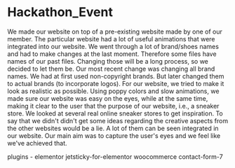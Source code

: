 # Hackathon_Event

We made our website on top of a pre-existing website made by one of our member. The particular website had a lot of useful animations that were integrated into our website.
We went through a lot of brand/shoes names and had to make changes at the last moment. Therefore some files have names of our past files. Changing those will be a long process, so we decided to let them be. Our most recent change was changing all brand names.
We had at first used non-copyright brands. But later changed them to actual brands (to incorporate logos).
For our website, we tried to make it look as realistic as possible.
Using poppy colors and slow animations, we made sure our website was easy on the eyes, while at the same time, making it clear to the user that the purpose of our website, i.e., a sneaker store.
We looked at several real online sneaker stores to get inspiration.
To say that we didn't didn't get some ideas regarding the creative aspects from the other websites would be a lie. A lot of them can be seen integrated in our website.
Our main aim was to capture the user's eyes and we feel like we've achieved that.











plugins - 
elementor
jetsticky-for-elementor
woocommerce
contact-form-7
